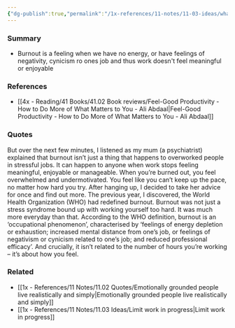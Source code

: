 ```yaml
---
{"dg-publish":true,"permalink":"/1x-references/11-notes/11-03-ideas/what-is-burnout/","title":"What is burnout?","created":"2024-04-15T11:50:36.633+03:00","updated":"2024-04-15T22:45:21.535+03:00"}
---
```



### Summary
- Burnout is a feeling when we have no energy, or have feelings of negativity, cynicism ro ones job and thus work doesn't feel meaningful or enjoyable

### References
- [[4x - Reading/41 Books/41.02 Book reviews/Feel-Good Productivity - How to Do More of What Matters to You - Ali Abdaal\|Feel-Good Productivity - How to Do More of What Matters to You - Ali Abdaal]]

### Quotes
But over the next few minutes, I listened as my mum (a psychiatrist) explained that burnout isn’t just a thing that happens to overworked people in stressful jobs. It can happen to anyone when work stops feeling meaningful, enjoyable or manageable. When you’re burned out, you feel overwhelmed and undermotivated. You feel like you can’t keep up the pace, no matter how hard you try. After hanging up, I decided to take her advice for once and find
out more. The previous year, I discovered, the World Health Organization (WHO) had redefined burnout. Burnout was not just a stress syndrome bound up with working yourself too hard. It was much more everyday than that. According to the WHO definition, burnout is an ‘occupational phenomenon’, characterised by ‘feelings of energy depletion or exhaustion; increased mental distance from one’s job, or feelings of negativism or cynicism related to one’s job; and reduced professional efficacy’. And crucially, it isn’t related to the number of hours you’re working – it’s about how you feel.

### Related
- [[1x - References/11 Notes/11.02 Quotes/Emotionally grounded people live realistically and simply\|Emotionally grounded people live realistically and simply]]
- [[1x - References/11 Notes/11.03 Ideas/Limit work in progress\|Limit work in progress]]